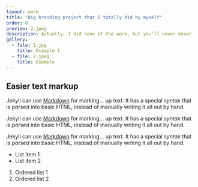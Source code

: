 ```yaml
---
layout: work
title: "Big branding project that I totally did by myself"
order: 0
preview: 2.jpeg
description: Actually, I did none of the work, but you’ll never know!
gallery:
  - file: 1.jpg
    title: Example 1
  - file: 2.jpeg
    title: Example
---
```


## Easier text markup

Jekyll can use [Markdown](https://www.markdownguide.org/getting-started/) for marking… up text. It has a special *syntax* that is *parsed* into basic HTML, instead of manually writing it all out by hand.

Jekyll can use [Markdown](https://www.markdownguide.org/getting-started/) for marking… up text. It has a special *syntax* that is *parsed* into basic HTML, instead of manually writing it all out by hand.

Jekyll can use [Markdown](https://www.markdownguide.org/getting-started/) for marking… up text. It has a special *syntax* that is *parsed* into basic HTML, instead of manually writing it all out by hand.

- List item 1
- List item 2

1. Ordered list 1
2. Ordered list 2